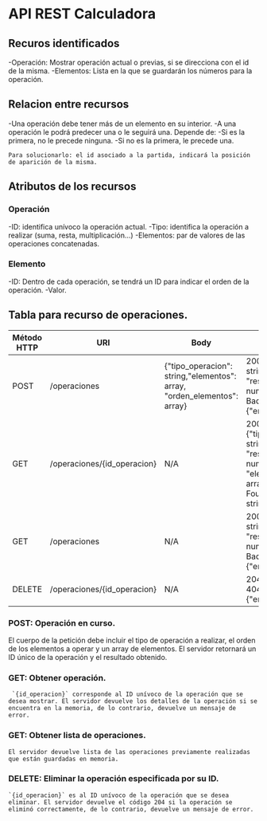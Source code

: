 # API REST Calculadora 

## Recuros identificados

-Operación: Mostrar operación actual o previas, si se direcciona con el id de la misma. 
-Elementos: Lista en la que se guardarán los números para la operación. 


## Relacion entre recursos 

-Una operación debe tener más de un elemento en su interior. 
-A una operación le podrá predecer una o le seguirá una. Depende de: 
    -Si es la primera, no le precede ninguna. 
    -Si no es la primera, le precede una. 

    Para solucionarlo: el id asociado a la partida, indicará la posición de aparición de la misma. 

## Atributos de los recursos 

### Operación 

-ID: identifica unívoco la operación actual. 
-Tipo: identifica la operación a realizar (suma, resta, multiplicación...)
-Elementos: par de valores de las operaciones concatenadas. 

### Elemento

-ID: Dentro de cada operación, se tendrá un ID para indicar el orden de la operación. 
-Valor.


## Tabla para recurso de operaciones. 

| Método HTTP  | URI | Body | Respuesta |
| ------------- | ------------- | ------------- | ------------- |
| POST  | /operaciones  | {"tipo_operacion": string,"elementos": array, "orden_elementos": array}| 200 OK: {"id": string, "resultado": number} , 400 Bad Request: {"error": string}
| GET  | /operaciones/{id_operacion}  | N/A | 200 OK: {"tipo_operacion": string, "resultado": number, "elementos": array} , 404 Not Found: {"error": string}
| GET  | /operaciones  | N/A | 200 OK: [{"id": string, "resultado": number}, ...] , 400 Bad Request: {"error": string}
| DELETE  | /operaciones/{id_operacion} | N/A| 204 No content , 404 Not found: {"error": string}


 ### POST: Operación en curso.

   El cuerpo de la petición debe incluir el tipo de operación a realizar, el orden de los elementos a operar y un array de elementos. El servidor retornará un ID único de la operación y el resultado obtenido.

### GET: Obtener operación.

     `{id_operacion}` corresponde al ID unívoco de la operación que se desea mostrar. El servidor devuelve los detalles de la operación si se encuentra en la memoria, de lo contrario, devuelve un mensaje de error.

### GET: Obtener lista de operaciones. 

    El servidor devuelve lista de las operaciones previamente realizadas que están guardadas en memoria. 


### DELETE: Eliminar la operación especificada por su ID.

    `{id_operacion}` es al ID unívoco de la operación que se desea eliminar. El servidor devuelve el código 204 si la operación se eliminó correctamente, de lo contrario, devuelve un mensaje de error.